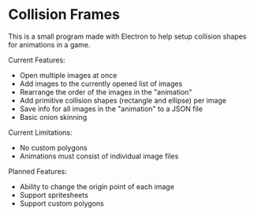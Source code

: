 # Collision Frames #

This is a small program made with Electron to help setup collision shapes for animations in a game.

Current Features:
* Open multiple images at once
* Add images to the currently opened list of images
* Rearrange the order of the images in the "animation"
* Add primitive collision shapes (rectangle and ellipse) per image
* Save info for all images in the "animation" to a JSON file
* Basic onion skinning

Current Limitations:
* No custom polygons
* Animations must consist of individual image files

Planned Features:
* Ability to change the origin point of each image
* Support spritesheets
* Support custom polygons
